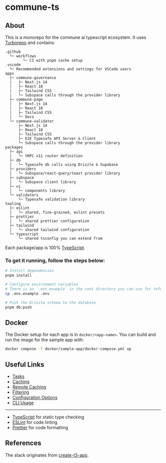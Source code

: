 # commune-ts

## About

This is a monorepo for the commune ai typescript ecosystem. It uses [Turborepo](https://turborepo.org) and contains:

```text
.github
  └─ workflows
        └─ CI with pnpm cache setup
.vscode
  └─ Recommended extensions and settings for VSCode users
apps
  ├─ commune-governance
  |   ├─ Next.js 14
  |   ├─ React 18
  |   ├─ Tailwind CSS
  |   └─ Subspace calls through the provider library
  ├─ commune-page
  |   ├─ Next.js 14
  |   ├─ React 18
  |   ├─ Tailwind CSS
  |   └─ Docs
  └─ commune-validator
      ├─ Next.js 14
      ├─ React 18
      ├─ Tailwind CSS
      ├─ E2E Typesafe API Server & Client
      └─ Subspace calls through the provider library
packages
  ├─ api
  |   └─ tRPC v11 router definition
  ├─ db
  |   └─ Typesafe db calls using Drizzle & Supabase
  ├─ providers
  |   └─ Subspace/react-query/toast provider library
  ├─ subspace
  |   └─ Subspace client library
  ├─ ui
  |   └─ components library
  └─ validators
      └─ Typesafe validation library
tooling
  ├─ eslint
  |   └─ shared, fine-grained, eslint presets
  ├─ prettier
  |   └─ shared prettier configuration
  ├─ tailwind
  |   └─ shared tailwind configuration
  └─ typescript
      └─ shared tsconfig you can extend from
```

Each package/app is 100% [TypeScript](https://www.typescriptlang.org/).

### To get it running, follow the steps below:

```bash
# Install dependencies
pnpm install

# Configure environment variables
# There is an `.env.example` in the root directory you can use for reference
cp .env.example .env

# Push the Drizzle schema to the database
pnpm db:push
```

## Docker

The Docker setup for each app is in `docker/<app-name>`. You can build and run
the image for the sample app with:

```sh
docker compose -f docker/sample-app/docker-compose.yml up
```

## Useful Links

- [Tasks](https://turbo.build/repo/docs/core-concepts/monorepos/running-tasks)
- [Caching](https://turbo.build/repo/docs/core-concepts/caching)
- [Remote Caching](https://turbo.build/repo/docs/core-concepts/remote-caching)
- [Filtering](https://turbo.build/repo/docs/core-concepts/monorepos/filtering)
- [Configuration Options](https://turbo.build/repo/docs/reference/configuration)
- [CLI Usage](https://turbo.build/repo/docs/reference/command-line-reference)

---

- [TypeScript](https://www.typescriptlang.org/) for static type checking
- [ESLint](https://eslint.org/) for code linting
- [Prettier](https://prettier.io) for code formatting

## References

The stack originates from [create-t3-app](https://github.com/t3-oss/create-t3-app).
